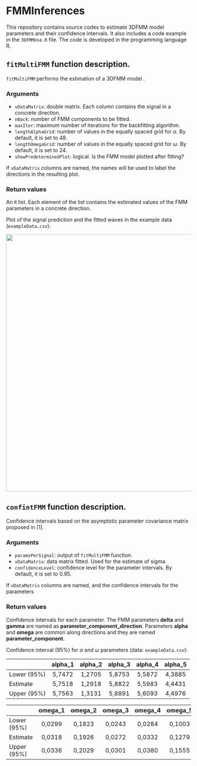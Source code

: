 # FMMInferences

This repository contains source codes to estimate 3DFMM model parameters and their confidence intervals. It also includes a code example in the `3DFMMUse.R` file.
The code is developed in the programming language R.

## `fitMultiFMM` function description.

`fitMultiFMM` performs the estimation of a 3DFMM model .

### Arguments

* `vDataMatrix`: double matrix. Each column contains the signal in a concrete direction.
* `nBack`: number of FMM components to be fitted.
* `maxIter`: maximum number of iterations for the backfitting algorithm.
* `lengthAlphaGrid`: number of values in the equally spaced grid for $\alpha$. By default, it is set to 48.
* `lengthOmegaGrid`: number of values in the equally spaced grid for $\omega$. By default, it is set to 24.
* `showPredeterminedPlot`: logical. Is the FMM model plotted after fitting?

If `vDataMatrix` columns are named, the names will be used to label the directions in the resulting plot. 

### Return values
An `R` list. Each element of the list contains the estimated values of the FMM parameters in a concrete direction. 

Plot of the signal prediction and the fitted waves in the example data (`exampleData.csv`):

<p align="center">
  <img src="https://user-images.githubusercontent.com/117477025/215553083-31e7b77b-7d87-479f-a305-4445fadae784.jpg" width="900" height="700" alt>
</p>

## `confintFMM` function description.

Confidence intervals based on the asymptotic parameter covariance matrix proposed in [1].

### Arguments
* `paramsPerSignal`: output of `fitMultiFMM` function.
* `vDataMatrix`: data matrix fitted. Used for the estimate of sigma.
* `confidenceLevel`: confidence level for the parameter intervals. By default, it is set to 0.95.

If `vDataMatrix` columns are named, and the confidence intervals for the parameters

### Return values
Confidence intervals for each parameter. The FMM parameters **delta** and **gamma** are named as **parameter_component_direction**. Parameters **alpha** and **omega** are common along directions and they are named **parameter_component**.

Confidence interval (95%) for $\alpha$ and $\omega$ parameters (data: `exampleData.csv`):

|             | alpha_1 | alpha_2 | alpha_3 | alpha_4 | alpha_5 |
|-------------|:-------:|:-------:|:-------:|:-------:|:-------:|
| Lower (95%) | 5,7472  | 1,2705  | 5,8753  | 5,5872  | 4,3885  |
| Estimate    | 5,7518  | 1,2918  | 5,8822  | 5,5983  | 4,4431  |
| Upper (95%) | 5,7563  | 1,3131  | 5,8891  | 5,6093  | 4,4976  |


|             | omega_1 | omega_2 | omega_3 | omega_4 | omega_5 |
|-------------|:-------:|:-------:|:-------:|:-------:|:-------:|
| Lower (95%) | 0,0299  | 0,1823  | 0,0243  | 0,0284  | 0,1003  |
| Estimate    | 0,0318  | 0,1926  | 0,0272  | 0,0332  | 0,1279  |
| Upper (95%) | 0,0336  | 0,2029  | 0,0301  | 0,0380  | 0,1555  |







